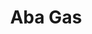 ---
title: "Aba Gas"
url: /ciudad-autonoma-de-buenos-aires/aba-gas-avenida-san-martin/
shop: piezas de automóviles
---